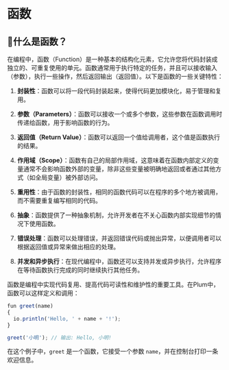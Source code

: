 # 函数

## 🤔什么是函数？

在编程中，函数（Function）是一种基本的结构化元素，它允许您将代码封装成独立的、可重复使用的单元。函数通常用于执行特定的任务，并且可以接收输入（参数），执行一些操作，然后返回输出（返回值）。以下是函数的一些关键特性：

1. **封装性**：函数可以将一段代码封装起来，使得代码更加模块化，易于管理和复用。

2. **参数（Parameters）**：函数可以接收一个或多个参数，这些参数在函数调用时传递给函数，用于影响函数的行为。

3. **返回值（Return Value）**：函数可以返回一个值给调用者，这个值是函数执行的结果。

4. **作用域（Scope）**：函数有自己的局部作用域，这意味着在函数内部定义的变量通常不会影响函数外部的变量，除非这些变量被明确地返回或者通过其他方式（如全局变量）被外部访问。

5. **重用性**：由于函数的封装性，相同的函数代码可以在程序的多个地方被调用，而不需要重复编写相同的代码。

6. **抽象**：函数提供了一种抽象机制，允许开发者在不关心函数内部实现细节的情况下使用函数。

7. **错误处理**：函数可以处理错误，并返回错误代码或抛出异常，以便调用者可以根据返回值或异常来做出相应的处理。

8. **并发和异步执行**：在现代编程中，函数还可以支持并发或异步执行，允许程序在等待函数执行完成的同时继续执行其他任务。

函数是编程中实现代码复用、提高代码可读性和维护性的重要工具。在Plum中，函数可以这样定义和调用：

```javascript
fun greet(name)
{
  io.println('Hello, ' + name + '!');
}

greet('小明'); // 输出: Hello, 小明!
```

在这个例子中，`greet` 是一个函数，它接受一个参数 `name`，并在控制台打印一条欢迎信息。
